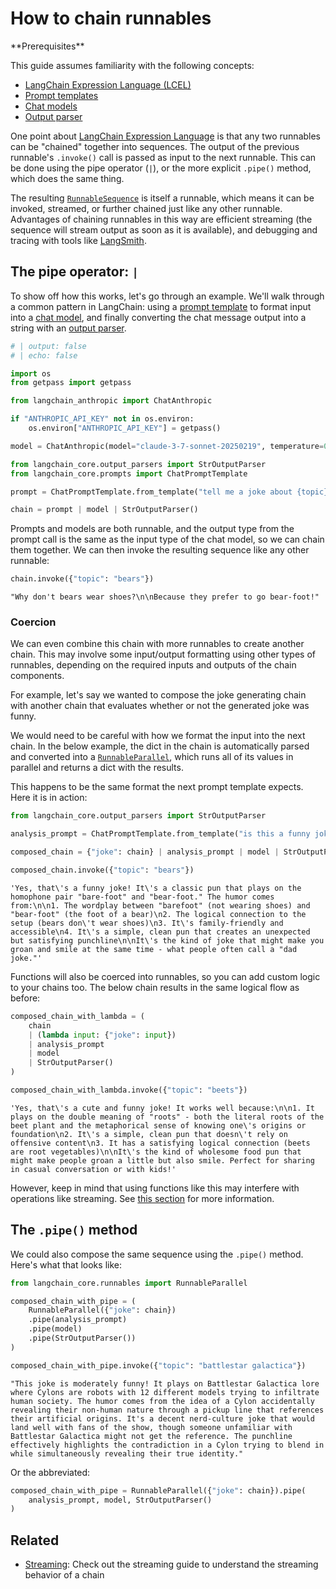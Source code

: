 # How to chain runnables

<Info>
**Prerequisites**


This guide assumes familiarity with the following concepts:
- [LangChain Expression Language (LCEL)](/oss/concepts/lcel)
- [Prompt templates](/oss/concepts/prompt_templates)
- [Chat models](/oss/concepts/chat_models)
- [Output parser](/oss/concepts/output_parsers)

</Info>

One point about [LangChain Expression Language](/oss/concepts/lcel) is that any two runnables can be "chained" together into sequences. The output of the previous runnable's `.invoke()` call is passed as input to the next runnable. This can be done using the pipe operator (`|`), or the more explicit `.pipe()` method, which does the same thing.

The resulting [`RunnableSequence`](https://python.langchain.com/api_reference/core/runnables/langchain_core.runnables.base.RunnableSequence.html) is itself a runnable, which means it can be invoked, streamed, or further chained just like any other runnable. Advantages of chaining runnables in this way are efficient streaming (the sequence will stream output as soon as it is available), and debugging and tracing with tools like [LangSmith](/oss/how-to/debugging).

## The pipe operator: `|`

To show off how this works, let's go through an example. We'll walk through a common pattern in LangChain: using a [prompt template](/docs/how_to#prompt-templates) to format input into a [chat model](/docs/how_to#chat-models), and finally converting the chat message output into a string with an [output parser](/docs/how_to#output-parsers).

<ChatModelTabs
  customVarName="model"
/>



```python
# | output: false
# | echo: false

import os
from getpass import getpass

from langchain_anthropic import ChatAnthropic

if "ANTHROPIC_API_KEY" not in os.environ:
    os.environ["ANTHROPIC_API_KEY"] = getpass()

model = ChatAnthropic(model="claude-3-7-sonnet-20250219", temperature=0)
```


```python
from langchain_core.output_parsers import StrOutputParser
from langchain_core.prompts import ChatPromptTemplate

prompt = ChatPromptTemplate.from_template("tell me a joke about {topic}")

chain = prompt | model | StrOutputParser()
```

Prompts and models are both runnable, and the output type from the prompt call is the same as the input type of the chat model, so we can chain them together. We can then invoke the resulting sequence like any other runnable:


```python
chain.invoke({"topic": "bears"})
```



```output
"Why don't bears wear shoes?\n\nBecause they prefer to go bear-foot!"
```


### Coercion

We can even combine this chain with more runnables to create another chain. This may involve some input/output formatting using other types of runnables, depending on the required inputs and outputs of the chain components.

For example, let's say we wanted to compose the joke generating chain with another chain that evaluates whether or not the generated joke was funny.

We would need to be careful with how we format the input into the next chain. In the below example, the dict in the chain is automatically parsed and converted into a [`RunnableParallel`](/oss/how-to/parallel), which runs all of its values in parallel and returns a dict with the results.

This happens to be the same format the next prompt template expects. Here it is in action:


```python
from langchain_core.output_parsers import StrOutputParser

analysis_prompt = ChatPromptTemplate.from_template("is this a funny joke? {joke}")

composed_chain = {"joke": chain} | analysis_prompt | model | StrOutputParser()

composed_chain.invoke({"topic": "bears"})
```



```output
'Yes, that\'s a funny joke! It\'s a classic pun that plays on the homophone pair "bare-foot" and "bear-foot." The humor comes from:\n\n1. The wordplay between "barefoot" (not wearing shoes) and "bear-foot" (the foot of a bear)\n2. The logical connection to the setup (bears don\'t wear shoes)\n3. It\'s family-friendly and accessible\n4. It\'s a simple, clean pun that creates an unexpected but satisfying punchline\n\nIt\'s the kind of joke that might make you groan and smile at the same time - what people often call a "dad joke."'
```


Functions will also be coerced into runnables, so you can add custom logic to your chains too. The below chain results in the same logical flow as before:


```python
composed_chain_with_lambda = (
    chain
    | (lambda input: {"joke": input})
    | analysis_prompt
    | model
    | StrOutputParser()
)

composed_chain_with_lambda.invoke({"topic": "beets"})
```



```output
'Yes, that\'s a cute and funny joke! It works well because:\n\n1. It plays on the double meaning of "roots" - both the literal roots of the beet plant and the metaphorical sense of knowing one\'s origins or foundation\n2. It\'s a simple, clean pun that doesn\'t rely on offensive content\n3. It has a satisfying logical connection (beets are root vegetables)\n\nIt\'s the kind of wholesome food pun that might make people groan a little but also smile. Perfect for sharing in casual conversation or with kids!'
```


However, keep in mind that using functions like this may interfere with operations like streaming. See [this section](/oss/how-to/functions) for more information.

## The `.pipe()` method

We could also compose the same sequence using the `.pipe()` method. Here's what that looks like:


```python
from langchain_core.runnables import RunnableParallel

composed_chain_with_pipe = (
    RunnableParallel({"joke": chain})
    .pipe(analysis_prompt)
    .pipe(model)
    .pipe(StrOutputParser())
)

composed_chain_with_pipe.invoke({"topic": "battlestar galactica"})
```



```output
"This joke is moderately funny! It plays on Battlestar Galactica lore where Cylons are robots with 12 different models trying to infiltrate human society. The humor comes from the idea of a Cylon accidentally revealing their non-human nature through a pickup line that references their artificial origins. It's a decent nerd-culture joke that would land well with fans of the show, though someone unfamiliar with Battlestar Galactica might not get the reference. The punchline effectively highlights the contradiction in a Cylon trying to blend in while simultaneously revealing their true identity."
```


Or the abbreviated:


```python
composed_chain_with_pipe = RunnableParallel({"joke": chain}).pipe(
    analysis_prompt, model, StrOutputParser()
)
```

## Related

- [Streaming](/oss/how-to/streaming/): Check out the streaming guide to understand the streaming behavior of a chain
